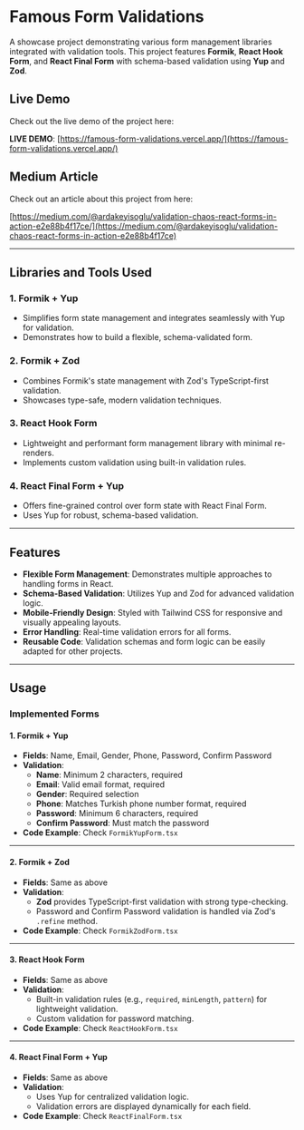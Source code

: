# **Famous Form Validations**

A showcase project demonstrating various form management libraries integrated with validation tools. This project features **Formik**, **React Hook Form**, and **React Final Form** with schema-based validation using **Yup** and **Zod**.

## Live Demo

Check out the live demo of the project here:

**LIVE DEMO**: [https://famous-form-validations.vercel.app/](https://famous-form-validations.vercel.app/)

## Medium Article

Check out an article about this project from here: 

[https://medium.com/@ardakeyisoglu/validation-chaos-react-forms-in-action-e2e88b4f17ce/](https://medium.com/@ardakeyisoglu/validation-chaos-react-forms-in-action-e2e88b4f17ce)

---

## Libraries and Tools Used

### 1. **Formik + Yup**
- Simplifies form state management and integrates seamlessly with Yup for validation.
- Demonstrates how to build a flexible, schema-validated form.

### 2. **Formik + Zod**
- Combines Formik's state management with Zod's TypeScript-first validation.
- Showcases type-safe, modern validation techniques.

### 3. **React Hook Form**
- Lightweight and performant form management library with minimal re-renders.
- Implements custom validation using built-in validation rules.

### 4. **React Final Form + Yup**
- Offers fine-grained control over form state with React Final Form.
- Uses Yup for robust, schema-based validation.

---

## Features

- **Flexible Form Management**: Demonstrates multiple approaches to handling forms in React.
- **Schema-Based Validation**: Utilizes Yup and Zod for advanced validation logic.
- **Mobile-Friendly Design**: Styled with Tailwind CSS for responsive and visually appealing layouts.
- **Error Handling**: Real-time validation errors for all forms.
- **Reusable Code**: Validation schemas and form logic can be easily adapted for other projects.

---

## Usage

### Implemented Forms

#### 1. **Formik + Yup**
- **Fields**: Name, Email, Gender, Phone, Password, Confirm Password
- **Validation**:
  - **Name**: Minimum 2 characters, required
  - **Email**: Valid email format, required
  - **Gender**: Required selection
  - **Phone**: Matches Turkish phone number format, required
  - **Password**: Minimum 6 characters, required
  - **Confirm Password**: Must match the password
- **Code Example**: Check `FormikYupForm.tsx`

---

#### 2. **Formik + Zod**
- **Fields**: Same as above
- **Validation**:
  - **Zod** provides TypeScript-first validation with strong type-checking.
  - Password and Confirm Password validation is handled via Zod's `.refine` method.
- **Code Example**: Check `FormikZodForm.tsx`

---

#### 3. **React Hook Form**
- **Fields**: Same as above
- **Validation**:
  - Built-in validation rules (e.g., `required`, `minLength`, `pattern`) for lightweight validation.
  - Custom validation for password matching.
- **Code Example**: Check `ReactHookForm.tsx`

---

#### 4. **React Final Form + Yup**
- **Fields**: Same as above
- **Validation**:
  - Uses Yup for centralized validation logic.
  - Validation errors are displayed dynamically for each field.
- **Code Example**: Check `ReactFinalForm.tsx`
